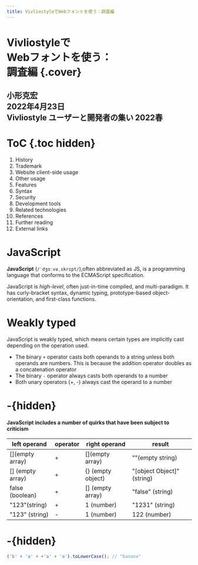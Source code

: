 ```yaml
---
title: VivliostyleでWebフォントを使う：調査編
---
```


# Vivliostyleで<br/>Webフォントを使う：<br/>調査編 {.cover}

## 小形克宏<br/>2022年4月23日<br/>Vivliostyle ユーザーと開発者の集い 2022春

# ToC {.toc hidden}

1. History
2. Trademark
3. Website client-side usage
4. Other usage
5. Features
6. Syntax
7. Security
8. Development tools
9. Related technologies
10. References
11. Further reading
12. External links

# JavaScript

**JavaScript** (`/ˈdʒɑːvəˌskrɪpt/`),often abbreviated as JS, is a programming language that conforms to the ECMAScript specification.

JavaScript is _high-level_, often just-in-time compiled, and multi-paradigm. It has curly-bracket syntax, dynamic typing, prototype-based object-orientation, and first-class functions.

# Weakly typed

JavaScript is weakly typed, which means certain types are implicitly cast depending on the operation used.

- The binary `+` operator casts both operands to a string unless both operands are numbers. This is because the addition operator doubles as a concatenation operator
- The binary `-` operator always casts both operands to a number
- Both unary operators (+, -) always cast the operand to a number

# -{hidden}

#### JavaScript includes a number of quirks that have been subject to criticism

<div class="center">

| left operand     | operator | right operand     | result                     |
| ---------------- | -------- | ----------------- | -------------------------- |
| [](empty array)  | +        | [](empty array)   | ""(empty string)           |
| [] (empty array) | +        | {} (empty object) | "[object Object]" (string) |
| false (boolean)  | +        | [] (empty array)  | "false" (string)           |
| "123"(string)    | +        | 1 (number)        | "1231" (string)            |
| "123" (string)   | -        | 1 (number)        | 122 (number)               |

</div>

# -{hidden}

```javascript
('b' + 'a' + +'a' + 'a').toLowerCase(); // "banana"
```

